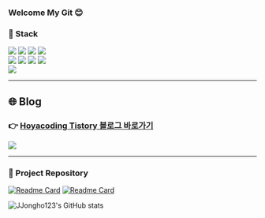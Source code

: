 ### Welcome My Git 😊

### 🔨 Stack

<p>
<img src="https://img.shields.io/badge/Java-007396?style=flat-square&logo=OpenJDK&logoColor=white">
<img src="https://img.shields.io/badge/Spring-6DB33F?style=flat-square&logo=Spring&logoColor=white">  
<img src="https://img.shields.io/badge/Spring Boot-f4d159?style=flat-square&logo=Spring Boot&logoColor=181717"/>
<img src="https://img.shields.io/badge/Oracle-F80000?style=flat-square&logo=Oracle&logoColor=white">
<br>
<img src="https://img.shields.io/badge/JavaScript-F7DF1E?style=flat-square&logo=JavaScript&logoColor=white"/>
<img src="https://img.shields.io/badge/Redis-DC382D?style=flat-square&logo=Redis&logoColor=white"/>
<img src="https://img.shields.io/badge/MySQL-4479A1?style=flat-square&logo=MySQL&logoColor=white"/>
<img src="https://img.shields.io/badge/MongoDB-47A248?style=flat-square&logo=MongoDB&logoColor=white"/>
<br>
<img src="https://img.shields.io/badge/GitHub-a3a3a3?style=flat-square&logo=GitHub&logoColor=181717"/>
</p>

---

## 🌐 **Blog**
### 👉 [**Hoyacoding Tistory 블로그 바로가기**](https://hoyacoding.tistory.com/)  
<a href="https://hoyacoding.tistory.com/" target="_blank">
    <img src="https://img.shields.io/badge/Tistory Blog-FF5722?style=for-the-badge&logo=Tistory&logoColor=white"/>
</a>

---

### 📍 Project Repository
[![Readme Card](https://github-readme-stats.vercel.app/api/pin/?username=JJongho123&repo=final_project_PersonCenter&theme=react&cache_seconds=1800)](https://github.com/JJongho123/final_project_PersonCenter)
[![Readme Card](https://github-readme-stats.vercel.app/api/pin/?username=JJongho123&repo=semi_project&theme=react&cache_seconds=1800)](https://github.com/JJongho123/semi_project)

![JJongho123's GitHub stats](https://github-readme-stats.vercel.app/api?username=JJongho123&theme=midnight-purple&show_icons=true)

